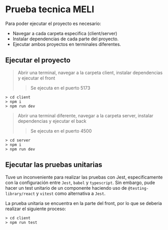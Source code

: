 # Prueba tecnica MELI

Para poder ejecutar el proyecto es necesario:

- Navegar a cada carpeta especifica (client/server)
- Instalar dependencias de cada parte del proyecto.
- Ejecutar ambos proyectos en terminales diferentes.

## Ejecutar el proyecto

> Abrir una terminal, navegar a la carpeta client, instalar dependencias y ejecutar el front
>
> > Se ejecuta en el puerto 5173

```
> cd client
> npm i
> npm run dev
```

> Abrir una terminal diferente, navegar a la carpeta server, instalar dependencias y ejecutar el back
>
> > Se ejecuta en el puerto 4500

```
> cd server
> npm i
> npm run dev
```

## Ejecutar las pruebas unitarias

Tuve un inconveniente para realizar las pruebas con Jest, especificamente con la configuración entre `Jest`, `babel` y `typescript`. Sin embargo, pude hacer un test unitario de un componente haciendo uso de `@testing-library/react` y `vitest` como alternativa a `Jest`.

La prueba unitaria se encuentra en la parte del front, por lo que se deberia realizar el siguiente proceso:

```
> cd client
> npm run test
```
